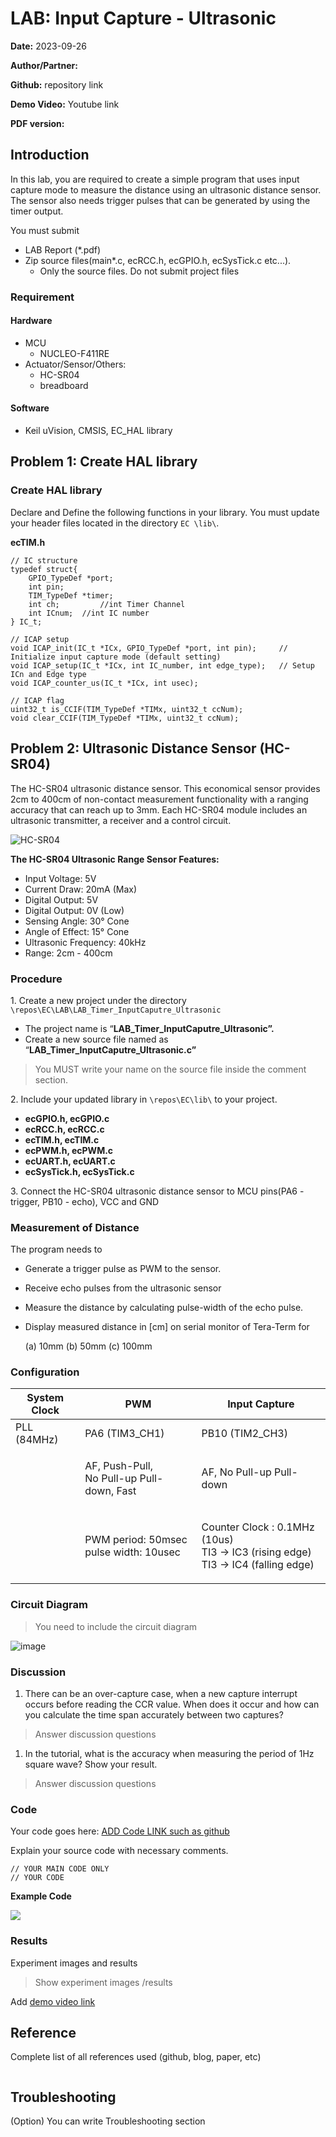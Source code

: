 # LAB: Input Capture - Ultrasonic

**Date:** 2023-09-26

**Author/Partner:**

**Github:** repository link

**Demo Video:** Youtube link

**PDF version:**

## Introduction

In this lab, you are required to create a simple program that uses input capture mode to measure the distance using an ultrasonic distance sensor. The sensor also needs trigger pulses that can be generated by using the timer output.

You must submit

* LAB Report (\*.pdf)
* Zip source files(main\*.c, ecRCC.h, ecGPIO.h, ecSysTick.c etc...).
  * Only the source files. Do not submit project files

### Requirement

#### Hardware

* MCU
  * NUCLEO-F411RE
* Actuator/Sensor/Others:
  * HC-SR04
  * breadboard

#### Software

* Keil uVision, CMSIS, EC\_HAL library

## Problem 1: Create HAL library

### Create HAL library

Declare and Define the following functions in your library. You must update your header files located in the directory `EC \lib\`.

**ecTIM.h**

```
// IC structure
typedef struct{
	GPIO_TypeDef *port;
	int pin;   
	TIM_TypeDef *timer;
	int ch;  		//int Timer Channel
	int ICnum;  //int IC number
} IC_t;

// ICAP setup
void ICAP_init(IC_t *ICx, GPIO_TypeDef *port, int pin);		// Initialize input capture mode (default setting)
void ICAP_setup(IC_t *ICx, int IC_number, int edge_type);	// Setup ICn and Edge type
void ICAP_counter_us(IC_t *ICx, int usec);

// ICAP flag
uint32_t is_CCIF(TIM_TypeDef *TIMx, uint32_t ccNum);
void clear_CCIF(TIM_TypeDef *TIMx, uint32_t ccNum);
```

## Problem 2: Ultrasonic Distance Sensor (HC-SR04)

The HC-SR04 ultrasonic distance sensor. This economical sensor provides 2cm to 400cm of non-contact measurement functionality with a ranging accuracy that can reach up to 3mm. Each HC-SR04 module includes an ultrasonic transmitter, a receiver and a control circuit.

![HC-SR04](https://user-images.githubusercontent.com/91526930/198864049-3dba8f8d-aec8-4f9a-8da3-9adc0fe0e4b9.png)

**The HC-SR04 Ultrasonic Range Sensor Features:**

* Input Voltage: 5V
* Current Draw: 20mA (Max)
* Digital Output: 5V
* Digital Output: 0V (Low)
* Sensing Angle: 30° Cone
* Angle of Effect: 15° Cone
* Ultrasonic Frequency: 40kHz
* Range: 2cm - 400cm

### Procedure

1\. Create a new project under the directory `\repos\EC\LAB\LAB_Timer_InputCaputre_Ultrasonic`

* The project name is “**LAB\_Timer\_InputCaputre\_Ultrasonic”.**
* Create a new source file named as “**LAB\_Timer\_InputCaputre\_Ultrasonic.c”**

> You MUST write your name on the source file inside the comment section.

2\. Include your updated library in `\repos\EC\lib\` to your project.

* **ecGPIO.h, ecGPIO.c**
* **ecRCC.h, ecRCC.c**
* **ecTIM.h, ecTIM.c**
* **ecPWM.h, ecPWM.c**
* **ecUART.h, ecUART.c**
* **ecSysTick.h, ecSysTick.c**

3\. Connect the HC-SR04 ultrasonic distance sensor to MCU pins(PA6 - trigger, PB10 - echo), VCC and GND

### Measurement of Distance

The program needs to

* Generate a trigger pulse as PWM to the sensor.
* Receive echo pulses from the ultrasonic sensor
* Measure the distance by calculating pulse-width of the echo pulse.
*   Display measured distance in \[cm] on serial monitor of Tera-Term for

    (a) 10mm (b) 50mm (c) 100mm

### Configuration

| System Clock | PWM                                                 | Input Capture                                                                                 |
| ------------ | --------------------------------------------------- | --------------------------------------------------------------------------------------------- |
| PLL (84MHz)  | PA6 (TIM3\_CH1)                                     | PB10 (TIM2\_CH3)                                                                              |
|              | <p>AF, Push-Pull,<br>No Pull-up Pull-down, Fast</p> | AF, No Pull-up Pull-down                                                                      |
|              | <p>PWM period: 50msec<br>pulse width: 10usec</p>    | <p>Counter Clock : 0.1MHz (10us)<br>TI3 -> IC3 (rising edge)<br>TI3 -> IC4 (falling edge)</p> |

### Circuit Diagram

> You need to include the circuit diagram

![image](https://user-images.githubusercontent.com/38373000/192134563-72f68b29-4127-42ac-b064-2eda95a9a52a.png)

### Discussion

1. There can be an over-capture case, when a new capture interrupt occurs before reading the CCR value. When does it occur and how can you calculate the time span accurately between two captures?

> Answer discussion questions

1. In the tutorial, what is the accuracy when measuring the period of 1Hz square wave? Show your result.

> Answer discussion questions

### Code

Your code goes here: [ADD Code LINK such as github](https://github.com/ykkimhgu/EC-student/)

Explain your source code with necessary comments.

```
// YOUR MAIN CODE ONLY
// YOUR CODE
```

**Example Code**

![](https://user-images.githubusercontent.com/91526930/198865712-565ba10b-a82c-497f-919d-78dd88a25bf5.png)

### Results

Experiment images and results

> Show experiment images /results

Add [demo video link](../../course/lab/link/)

## Reference

Complete list of all references used (github, blog, paper, etc)

```

```

## Troubleshooting

(Option) You can write Troubleshooting section
